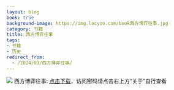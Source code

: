 ```yaml
---
layout: blog
book: true
background-image: https://img.locyoo.com/book西方博弈往事.jpg
category: 书籍
title: 西方博弈往事
tags:
- 书籍
- 历史
redirect_from:
  - /2024/03/西方博弈往事/
---
```

![](https://img.locyoo.com/book西方博弈往事.jpg)
西方博弈往事: <a name = "ref1" href="https://url18.ctfile.com/f/50983618-1320273334-04138c?p=3619">点击下载</a>，访问密码请点击右上方“关于”自行查看